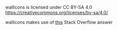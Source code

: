 wallicons is licensed under CC BY-SA 4.0 https://creativecommons.org/licenses/by-sa/4.0/

wallicons makes use of [this](https://stackoverflow.com/a/79282545) Stack Overflow answer